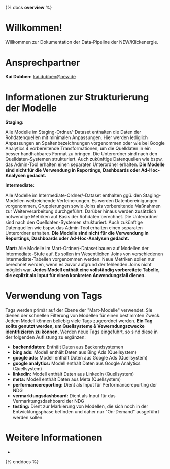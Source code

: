 {% docs __overview__ %}
# Willkommen! 

Willkommen zur Dokumentation der Data-Pipeline der NEW/Klickenergie.

# Ansprechpartner
**Kai Dubben:** kai.dubben@new.de

# Informationen zur Strukturierung der Modelle
**Staging:**

Alle Modelle im Staging-Ordner/-Dataset enthalten die Daten der Rohdatenquellen mit minimalen Anpassungen.
Hier werden lediglich Anpassungen an Spaltenbezeichnungen vorgenommen oder wie bei Google Analytics 4 vorbereitende Transformationen, um die Quelldaten in ein besser handhabbares Format zu bringen.
Die Unterordner sind nach den Quelldaten-Systemen strukturiert. Auch zukünftige Datenquellen wie bspw. das Admin-Tool erhalten einen separaten Unterordner erhalten.
**Die Modelle sind nicht für die Verwendung in Reportings, Dashboards oder Ad-Hoc-Analysen gedacht.**

**Intermediate:**

Alle Modelle im Intermediate-Ordner/-Dataset enthalten ggü. den Staging-Modellen weitreichende Verfeinerungen. Es werden Datenbereinigungen vorgenommen, Gruppierungen sowie Joins als vorbereitende Maßnahmen zur Weiterverarbeitung durchgeführt. Darüber hinaus werden zusätzlich notwendige Metriken auf Basis der Rohdaten berechnet.
Die Unterordner sind nach den Quelldaten-Systemen strukturiert. Auch zukünftige Datenquellen wie bspw. das Admin-Tool erhalten einen separaten Unterordner erhalten.
**Die Modelle sind nicht für die Verwendung in Reportings, Dashboards oder Ad-Hoc-Analysen gedacht.**

**Mart:**
Alle Modelle im Mart-Ordner/-Dataset bauen auf Modellen der Intermediate-Stufe auf. Es sollen im Wesentlichen Joins von verschiedenen Intermediate-Tabellen vorgenommen werden. Neue Metriken sollen nur berechnet werden, wenn es zuvor aufgrund der fehlenden Joins nicht möglich war.
**Jedes Modell enthält eine vollständig vorbereitete Tabelle, die explizit als Input für einen konkreten Anwendungsfall dienen.**

# Verwendung von Tags

Tags werden primär auf der Ebene der "Mart-Modelle" verwendet. Sie dienen der schnellen Filterung von Modellen für einen bestimmten Zweck. Jedem Modell können beliebig viele Tags zugeordnet werden. 
**Ein Tag sollte genutzt werden, um Quellsysteme & Vewerndungszwecke identifizieren zu können.** Werden neue Tags eingeführt, so sind diese in der folgenden Auflistung zu ergänzen:
- **backenddaten:** Enthält Daten aus Backendsystemen
- **bing ads:** Modell enthält Daten aus Bing Ads (Quellsystem)
- **google ads:** Modell enthält Daten aus Google Ads (Quellsystem)
- **google analytics:** Modell enthält Daten aus Google Analytics (Quellsystem)
- **linkedin:** Modell enthält Daten aus LinkedIn (Quellsystem)
- **meta:** Modell enthält Daten aus Meta (Quellsystem)
- **performancereporting:** Dient als Input für Performancereporting der NDG
- **vermarktungsdashboard:** Dient als Input für das Vermarktungsdashboard der NDG
- **testing:** Dient zur Markierung von Modellen, die sich noch in der Entwicklungsphase befinden und daher nur "On-Demand" ausgeführt werden sollen.

# Weitere Informationen
-

{% enddocs %}